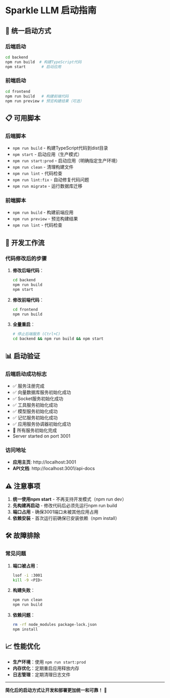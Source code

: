 # Sparkle LLM 启动指南

## 🚀 **统一启动方式**

### **后端启动**
```bash
cd backend
npm run build  # 构建TypeScript代码
npm start       # 启动应用
```

### **前端启动**
```bash
cd frontend
npm run build   # 构建前端代码
npm run preview # 预览构建结果（可选）
```

## 📋 **可用脚本**

### **后端脚本**
- `npm run build` - 构建TypeScript代码到dist目录
- `npm start` - 启动应用（生产模式）
- `npm run start:prod` - 启动应用（明确指定生产环境）
- `npm run clean` - 清理构建文件
- `npm run lint` - 代码检查
- `npm run lint:fix` - 自动修复代码问题
- `npm run migrate` - 运行数据库迁移

### **前端脚本**
- `npm run build` - 构建前端应用
- `npm run preview` - 预览构建结果
- `npm run lint` - 代码检查

## 🔧 **开发工作流**

### **代码修改后的步骤**
1. **修改后端代码**：
   ```bash
   cd backend
   npm run build
   npm start
   ```

2. **修改前端代码**：
   ```bash
   cd frontend
   npm run build
   ```

3. **全量重启**：
   ```bash
   # 停止后端服务 (Ctrl+C)
   cd backend && npm run build && npm start
   ```

## 📊 **启动验证**

### **后端启动成功标志**
- ✅ 服务注册完成
- ✅ 向量数据库服务初始化成功
- ✅ Socket服务初始化成功
- ✅ 工具服务初始化成功
- ✅ 模型服务初始化成功
- ✅ 记忆服务初始化成功
- ✅ 应用服务协调器初始化成功
- 🚀 所有服务初始化完成
- Server started on port 3001

### **访问地址**
- **应用主页**: http://localhost:3001
- **API文档**: http://localhost:3001/api-docs

## ⚠️ **注意事项**

1. **统一使用npm start** - 不再支持开发模式（npm run dev）
2. **先构建再启动** - 修改代码后必须先运行npm run build
3. **端口占用** - 确保3001端口未被其他应用占用
4. **依赖安装** - 首次运行前确保已安装依赖（npm install）

## 🛠️ **故障排除**

### **常见问题**
1. **端口被占用**：
   ```bash
   lsof -i :3001
   kill -9 <PID>
   ```

2. **构建失败**：
   ```bash
   npm run clean
   npm run build
   ```

3. **依赖问题**：
   ```bash
   rm -rf node_modules package-lock.json
   npm install
   ```

## 📈 **性能优化**

- **生产环境**：使用 `npm run start:prod`
- **内存优化**：定期重启应用释放内存
- **日志管理**：定期清理日志文件

---

**简化后的启动方式让开发和部署更加统一和可靠！** 🚀
